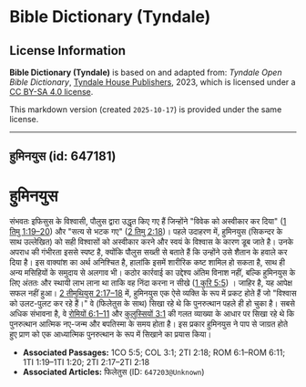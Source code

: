 # Bible Dictionary (Tyndale)

## License Information

**Bible Dictionary (Tyndale)** is based on and adapted from: _Tyndale Open Bible Dictionary_, [Tyndale House Publishers](https://tyndaleopenresources.com/), 2023, which is licensed under a [CC BY-SA 4.0 license](https://creativecommons.org/licenses/by-sa/4.0/legalcode.en).

This markdown version (created `2025-10-17`) is provided under the same license.



--------------------------------

## हुमिनयुस (id: 647181)

हुमिनयुस
========

संभवतः इफिसुस के विश्वासी, पौलुस द्वारा उद्धृत किए गए हैं जिन्होंने "विवेक को अस्वीकार कर दिया" ([1 तिमु 1:19–20](https://ref.ly/1Tim1:19-1Tim1:20)) और "सत्य से भटक गए" ([2 तिमु 2:18](https://ref.ly/2Tim2:18))। पहले उदाहरण में, हुमिनयुस (सिकन्दर के साथ उल्लेखित) को सही विश्वासों को अस्वीकार करने और स्वयं के विश्वास के कारण डूब जाते है। उनके अपराध की गंभीरता इससे स्पष्ट है, क्योंकि पौलुस सख्ती से बताते हैं कि उन्होंने उसे शैतान के हवाले कर दिया है। इस वाक्यांश का अर्थ अनिश्चित है, हालांकि इसमें शारीरिक कष्ट शामिल हो सकता है, साथ ही अन्य मसिहियों के समुदाय से अलगाव भी। कठोर कार्रवाई का उद्देश्य अंतिम विनाश नहीं, बल्कि हुमिनयुस के लिए अंततः और स्थायी लाभ लाना था ताकि वह निंदा करना न सीखे ([1 कुरि 5:5](https://ref.ly/1Cor5:5)) । जाहिर है, यह आपेक्ष सफल नहीं हुआ। [2 तीमुथियुस 2:17–18](https://ref.ly/2Tim2:17-2Tim2:18) में, हुमिनयुस एक ऐसे व्यक्ति के रूप में प्रकट होते हैं जो "विश्वास को उलट\-पुलट कर रहे हैं।" वे (फिलेतुस के साथ) सिखा रहे थे कि पुनरुत्थान पहले ही हो चुका है। सबसे अधिक संभावना है, वे [रोमियों 6:1–11](https://ref.ly/Rom6:1-Rom6:11) और [कुलुस्सियों 3:1](https://ref.ly/Col3:1) की गलत व्याख्या के आधार पर सिखा रहे थे कि पुनरुत्थान आत्मिक नए\-जन्म और बपतिस्मा के समय होता है। इस प्रकार हुमिनयुस ने पाप से जाग्रत होते हुए प्राण को एक आध्यात्मिक पुनरुत्थान के रूप में सिखाने का प्रयास किया।

* **Associated Passages:** 1CO 5:5; COL 3:1; 2TI 2:18; ROM 6:1–ROM 6:11; 1TI 1:19–1TI 1:20; 2TI 2:17–2TI 2:18
* **Associated Articles:** फिलेतुस (ID: `647203@Unknown`)

